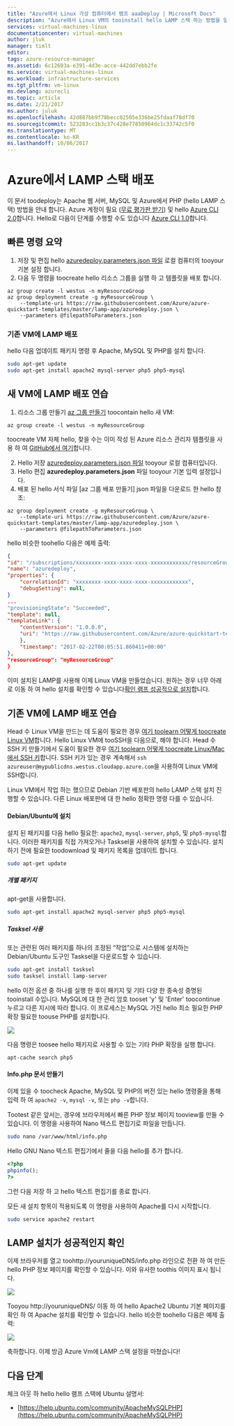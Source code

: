 ```yaml
---
title: "Azure에서 Linux 가상 컴퓨터에서 램프 aaaDeploy | Microsoft Docs"
description: "Azure에서 Linux VM의 tooinstall hello LAMP 스택 하는 방법을 알아봅니다"
services: virtual-machines-linux
documentationcenter: virtual-machines
author: jluk
manager: timlt
editor: 
tags: azure-resource-manager
ms.assetid: 6c12603a-e391-4d3e-acce-442dd7ebb2fe
ms.service: virtual-machines-linux
ms.workload: infrastructure-services
ms.tgt_pltfrm: vm-linux
ms.devlang: azurecli
ms.topic: article
ms.date: 2/21/2017
ms.author: juluk
ms.openlocfilehash: 42d887bb9f78becc02505e336be25fdaaf78df70
ms.sourcegitcommit: 523283cc1b3c37c428e77850964dc1c33742c5f0
ms.translationtype: MT
ms.contentlocale: ko-KR
ms.lasthandoff: 10/06/2017
---
```

# <a name="deploy-lamp-stack-on-azure"></a>Azure에서 LAMP 스택 배포
이 문서 toodeploy는 Apache 웹 서버, MySQL 및 Azure에서 PHP (hello LAMP 스택) 방법을 안내 합니다. Azure 계정이 필요 ([무료 평가판 받기](https://azure.microsoft.com/pricing/free-trial/)) 및 hello [Azure CLI 2.0](https://docs.microsoft.com/en-us/cli/azure/install-az-cli2)합니다. Hello로 다음이 단계를 수행할 수도 있습니다 [Azure CLI 1.0](create-lamp-stack-nodejs.md?toc=%2fazure%2fvirtual-machines%2flinux%2ftoc.json)합니다.

## <a name="quick-command-summary"></a>빠른 명령 요약

1. 저장 및 편집 hello [azuredeploy.parameters.json 파일](https://raw.githubusercontent.com/Azure/azure-quickstart-templates/master/lamp-app/azuredeploy.parameters.json) 로컬 컴퓨터의 tooyour 기본 설정 합니다.
2. 다음 두 명령을 toocreate hello 리소스 그룹을 실행 하 고 템플릿을 배포 합니다.

```azurecli
az group create -l westus -n myResourceGroup
az group deployment create -g myResourceGroup \
    --template-uri https://raw.githubusercontent.com/Azure/azure-quickstart-templates/master/lamp-app/azuredeploy.json \
    --parameters @filepathToParameters.json
```

### <a name="deploy-lamp-on-existing-vm"></a>기존 VM에 LAMP 배포
hello 다음 업데이트 패키지 명령 후 Apache, MySQL 및 PHP를 설치 합니다.

```bash
sudo apt-get update
sudo apt-get install apache2 mysql-server php5 php5-mysql
```

## <a name="deploy-lamp-on-new-vm-walkthrough"></a>새 VM에 LAMP 배포 연습

1. 리소스 그룹 만들기 [az 그룹 만들기](/cli/azure/group#create) toocontain hello 새 VM:

```azurecli
az group create -l westus -n myResourceGroup
```
toocreate VM 자체 hello, 찾을 수는 이미 작성 된 Azure 리소스 관리자 템플릿을 사용 하 여 [GitHub에서 여기](https://github.com/Azure/azure-quickstart-templates/tree/master/lamp-app)합니다.

2. Hello 저장 [azuredeploy.parameters.json 파일](https://raw.githubusercontent.com/Azure/azure-quickstart-templates/master/lamp-app/azuredeploy.parameters.json) tooyour 로컬 컴퓨터입니다.
3. Hello 편집 **azuredeploy.parameters.json** 파일 tooyour 기본 입력 설정입니다.
4. 배포 된 hello 서식 파일 [az 그룹 배포 만들기] json 파일을 다운로드 한 hello 참조:

```azurecli
az group deployment create -g myResourceGroup \
    --template-uri https://raw.githubusercontent.com/Azure/azure-quickstart-templates/master/lamp-app/azuredeploy.json \
    --parameters @filepathToParameters.json
```

hello 비슷한 toohello 다음은 예제 출력:

```json
{
"id": "/subscriptions/xxxxxxxx-xxxx-xxxx-xxxx-xxxxxxxxxxxx/resourceGroups/myResourceGroup/providers/Microsoft.Resources/deployments/azuredeploy",
"name": "azuredeploy",
"properties": {
    "correlationId": "xxxxxxxx-xxxx-xxxx-xxxx-xxxxxxxxxxxx",
    "debugSetting": null,
}
...
"provisioningState": "Succeeded",
"template": null,
"templateLink": {
    "contentVersion": "1.0.0.0",
    "uri": "https://raw.githubusercontent.com/Azure/azure-quickstart-templates/master/lamp-app/azuredeploy.json"
    },
    "timestamp": "2017-02-22T00:05:51.860411+00:00"
},
"resourceGroup": "myResourceGroup"
}
```

이미 설치된 LAMP를 사용해 이제 Linux VM을 만들었습니다. 원하는 경우 너무 아래로 이동 하 여 hello 설치를 확인할 수 있습니다[확인 램프 성공적으로 설치](#verify-lamp-successfully-installed)합니다.

## <a name="deploy-lamp-on-existing-vm-walkthrough"></a>기존 VM에 LAMP 배포 연습
Head 수 Linux VM을 만드는 데 도움이 필요한 경우 [여기 toolearn 어떻게 toocreate Linux VM](https://docs.microsoft.com/azure/virtual-machines/virtual-machines-linux-quick-create-cli)합니다. Hello Linux VM에 tooSSH을 다음으로, 해야 합니다. Head 수 SSH 키 만들기에서 도움이 필요한 경우 [여기 toolearn 어떻게 toocreate Linux/Mac에서 SSH 키](mac-create-ssh-keys.md?toc=%2fazure%2fvirtual-machines%2flinux%2ftoc.json)합니다.
SSH 키가 있는 경우 계속해서 `ssh azureuser@mypublicdns.westus.cloudapp.azure.com`을 사용하여 Linux VM에 SSH합니다.

Linux VM에서 작업 하는 했으므로 Debian 기반 배포판의 hello LAMP 스택 설치 진행할 수 있습니다. 다른 Linux 배포판에 대 한 hello 정확한 명령 다를 수 있습니다.

#### <a name="installing-on-debianubuntu"></a>Debian/Ubuntu에 설치
설치 된 패키지를 다음 hello 필요한: `apache2`, `mysql-server`, `php5`, 및 `php5-mysql`합니다. 이러한 패키지를 직접 가져오거나 Tasksel을 사용하여 설치할 수 있습니다.
설치 하기 전에 필요한 toodownload 및 패키지 목록을 업데이트 합니다.

```bash
sudo apt-get update
```

##### <a name="individual-packages"></a>개별 패키지
apt-get을 사용합니다.

```bash
sudo apt-get install apache2 mysql-server php5 php5-mysql
```

##### <a name="using-tasksel"></a>Tasksel 사용
또는 관련된 여러 패키지를 하나의 조정된 “작업”으로 시스템에 설치하는 Debian/Ubuntu 도구인 Tasksel을 다운로드할 수 있습니다.

```bash
sudo apt-get install tasksel
sudo tasksel install lamp-server
```

hello 이전 옵션 중 하나를 실행 한 후이 패키지 및 기타 다양 한 종속성 증명된 tooinstall 수입니다. MySQL에 대 한 관리 암호 tooset 'y' 및 'Enter' toocontinue 누르고 다른 지시에 따라 합니다. 이 프로세스는 MySQL 가진 hello 최소 필요한 PHP 확장 필요한 toouse PHP를 설치합니다. 

![][1]

다음 명령은 toosee hello 패키지로 사용할 수 있는 기타 PHP 확장을 실행 합니다.

```bash
apt-cache search php5
```

#### <a name="create-infophp-document"></a>Info.php 문서 만들기
이제 있을 수 toocheck Apache, MySQL 및 PHP의 버전 있는 hello 명령줄을 통해 입력 하 여 `apache2 -v`, `mysql -v`, 또는 `php -v`합니다.

Tootest 같은 앞서는, 경우에 브라우저에서 빠른 PHP 정보 페이지 tooview를 만들 수 있습니다. 이 명령을 사용하여 Nano 텍스트 편집기로 파일을 만듭니다.

```bash
sudo nano /var/www/html/info.php
```

Hello GNU Nano 텍스트 편집기에서 줄을 다음 hello를 추가 합니다.

```php
<?php
phpinfo();
?>
```

그런 다음 저장 하 고 hello 텍스트 편집기를 종료 합니다.

모든 새 설치 항목이 적용되도록 이 명령을 사용하여 Apache를 다시 시작합니다.

```bash
sudo service apache2 restart
```

## <a name="verify-lamp-successfully-installed"></a>LAMP 설치가 성공적인지 확인
이제 브라우저를 열고 toohttp://youruniqueDNS/info.php 라인으로 전환 하 여 만든 hello PHP 정보 페이지를 확인할 수 있습니다. 이와 유사한 toothis 이미지 표시 됩니다.

![][2]

Tooyou http://youruniqueDNS/ 이동 하 여 hello Apache2 Ubuntu 기본 페이지를 확인 하 여 Apache 설치를 확인할 수 있습니다. hello 비슷한 toohello 다음은 예제 출력:

![][3]

축하합니다. 이제 방금 Azure Vm에 LAMP 스택 설정을 마쳤습니다!

## <a name="next-steps"></a>다음 단계
체크 아웃 하 hello hello 램프 스택에 Ubuntu 설명서:

* [https://help.ubuntu.com/community/ApacheMySQLPHP](https://help.ubuntu.com/community/ApacheMySQLPHP)

[1]: ./media/deploy-lamp-stack/configmysqlpassword-small.png
[2]: ./media/deploy-lamp-stack/phpsuccesspage.png
[3]: ./media/deploy-lamp-stack/apachesuccesspage.png

